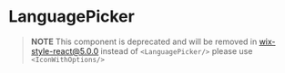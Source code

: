 # LanguagePicker

> **NOTE** This component is deprecated and will be removed in wix-style-react@5.0.0
> instead of `<LanguagePicker/>` please use `<IconWithOptions/>`
